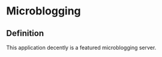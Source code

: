 Microblogging
===================

Definition
-------------
This application decently is a featured microblogging server.
